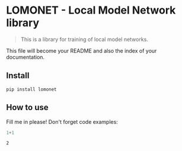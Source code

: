 
# LOMONET - Local Model Network library
> This is a library for training of local model networks.


This file will become your README and also the index of your documentation.

## Install

`pip install lomonet`

## How to use

Fill me in please! Don't forget code examples:

```python
1+1
```




    2


